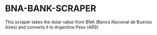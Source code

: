 # BNA-BANK-SCRAPER
This scraper takes the dolar value from BNA (Banco Nacional de Buenos Aires) and converts it to Argentine Peso (ARS)